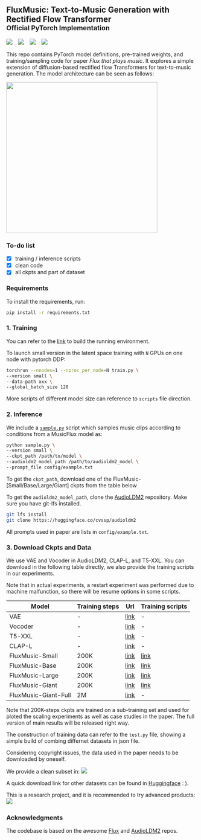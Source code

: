 ## FluxMusic: Text-to-Music Generation with Rectified Flow Transformer <br><sub>Official PyTorch Implementation</sub>

<a href="https://arxiv.org/abs/2409.00587"><img src="https://img.shields.io/static/v1?label=Paper&message=FluxMusic&color=purple&logo=arxiv"></a> &ensp;
<a href="https://huggingface.co/feizhengcong/fluxmusic"><img src="https://img.shields.io/static/v1?label=Models&message=HuggingFace&color=yellow"></a> &ensp;
  <a href="https://github.com/feizc/FluxMusic"><img src="https://img.shields.io/static/v1?label=Webpage&message=Cases&color=green"></a> &ensp;
  <a href="https://github.com/curtified/FluxMusicGUI"><img src="https://img.shields.io/static/v1?label=GUI&message=FluxMusic&color=orange&logo=demo"></a> &ensp;
</div>


This repo contains PyTorch model definitions, pre-trained weights, and training/sampling code for paper *Flux that plays music*. 
It explores a simple extension of diffusion-based rectified flow Transformers for text-to-music generation. The model architecture can be seen as follows: 

<img src=visuals/framework.png width=400 />


### To-do list

- [x] training / inference scripts
- [x] clean code
- [x] all ckpts and part of dataset

### Requirements

To install the requirements, run:
```bash
pip install -r requirements.txt
```

### 1. Training 

You can refer to the [link](https://github.com/black-forest-labs/flux) to build the running environment.

To launch small version in the latent space training with `N` GPUs on one node with pytorch DDP:
```bash
torchrun --nnodes=1 --nproc_per_node=N train.py \
--version small \
--data-path xxx \
--global_batch_size 128
```

More scripts of different model size can reference to `scripts` file direction. 


### 2. Inference 

We include a [`sample.py`](sample.py) script which samples music clips according to conditions from a MusicFlux model as:  
```bash
python sample.py \
--version small \
--ckpt_path /path/to/model \
--audioldm2_model_path /path/to/audioldm2_model \
--prompt_file config/example.txt
```

To get the `ckpt_path`, download one of the FluxMusic-[Small/Base/Large/Giant] ckpts from the table below

To get the `audioldm2_model_path`, clone the [AudioLDM2](https://huggingface.co/cvssp/audioldm2) repository. Make sure you have git-lfs installed.

```bash
git lfs install
git clone https://huggingface.co/cvssp/audioldm2
```

All prompts used in paper are lists in `config/example.txt`.


### 3. Download Ckpts and Data 

We use VAE and Vocoder in AudioLDM2, CLAP-L, and T5-XXL. You can download in the following table directly, we also provide the training scripts in our experiments. 

Note that in actual experiments, a restart experiment was performed due to machine malfunction, so there will be resume options in some scripts.


|  Model |Training steps  |  Url | Training scripts |  
|-------|--------|------------------|---------| 
| VAE | -| [link](https://huggingface.co/cvssp/audioldm2/tree/main/vae) | - |
| Vocoder |-| [link](https://huggingface.co/cvssp/audioldm2/tree/main/vocoder) | - |
| T5-XXL | - | [link](https://huggingface.co/stabilityai/stable-diffusion-3-medium-diffusers/tree/main/text_encoder_3) | - |
| CLAP-L | -|  [link](https://huggingface.co/laion/larger_clap_music/tree/main) | - |
| FluxMusic-Small |   200K     | [link](https://huggingface.co/feizhengcong/FluxMusic/blob/main/musicflow_s.pt)  |  [link](https://github.com/feizc/FluxMusic/blob/main/scripts/train_s.sh) | 
| FluxMusic-Base   |   200K    | [link](https://huggingface.co/feizhengcong/FluxMusic/blob/main/musicflow_b.pt)  | [link](https://github.com/feizc/FluxMusic/blob/main/scripts/train_b.sh) |  
| FluxMusic-Large   |  200K    | [link](https://huggingface.co/feizhengcong/FluxMusic/blob/main/musicflow_l.pt)  | [link](https://github.com/feizc/FluxMusic/blob/main/scripts/train_l.sh)  | 
| FluxMusic-Giant    |  200K   | [link](https://huggingface.co/feizhengcong/FluxMusic/blob/main/musicflow_g.pt)   | [link](https://github.com/feizc/FluxMusic/blob/main/scripts/train_g.sh) | 
| FluxMusic-Giant-Full    |  2M   | [link](https://huggingface.co/feizhengcong/FluxMusic/blob/main/musicflow_g_full.pt)   | - | 


Note that 200K-steps ckpts are trained on a sub-training set and used for ploted the scaling experiments as well as case studies in the paper. 
The full version of main results will be released right way. 

The construction of training data can refer to the `test.py` file, showing a simple build of combing differnet datasets in json file. 

Considering copyright issues, the data used in the paper needs to be downloaded by oneself.  

We provide a clean subset in: <a href="https://huggingface.co/datasets/feizhengcong/FluxMusic"><img src="https://img.shields.io/static/v1?label=Datasets&message=HuggingFace&color=blue"></a> &ensp; 

A quick download link for other datasets can be found in [Huggingface](https://huggingface.co/datasets?search=music) : ). 

This is a research project, and it is recommended to try advanced products: 
<a href="https://www.melodio.ai/"><img src="https://img.shields.io/static/v1?label=Recommend&message=Application&color=orange&logo=demo"></a> &ensp; 


### Acknowledgments

The codebase is based on the awesome [Flux](https://github.com/black-forest-labs/flux) and [AudioLDM2](https://github.com/haoheliu/AudioLDM2) repos. 




